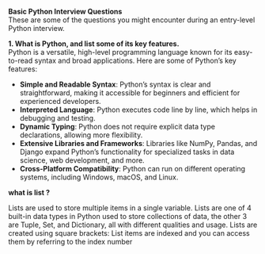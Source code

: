 <b>Basic Python Interview Questions</b><br>
These are some of the questions you might encounter during an entry-level Python interview. 

<b>1. What is Python, and list some of its key features.</b><br>
Python is a versatile, high-level programming language known for its easy-to-read syntax and broad applications. Here are some of Python’s key features:
<ul>
<li><strong>Simple and Readable Syntax</strong>: Python’s syntax is clear and straightforward, making it accessible for beginners and efficient for experienced developers.</li>
<li><strong>Interpreted Language</strong>: Python executes code line by line, which helps in debugging and testing.</li>
<li><strong>Dynamic Typing</strong>: Python does not require explicit data type declarations, allowing more flexibility.</li>
<li><strong>Extensive Libraries and Frameworks</strong>: Libraries like NumPy, Pandas, and Django expand Python’s functionality for specialized tasks in data science, web development, and more.</li>
<li><strong>Cross-Platform Compatibility</strong>: Python can run on different operating systems, including Windows, macOS, and Linux.</li>
</ul>
<b>what is list ? </b>
<p>Lists are used to store multiple items in a single variable.
Lists are one of 4 built-in data types in Python used to store collections of data, the other 3 are Tuple, Set, and Dictionary, all with different qualities and usage.
Lists are created using square brackets: 
List items are indexed and you can access them by referring to the index number
</p>
